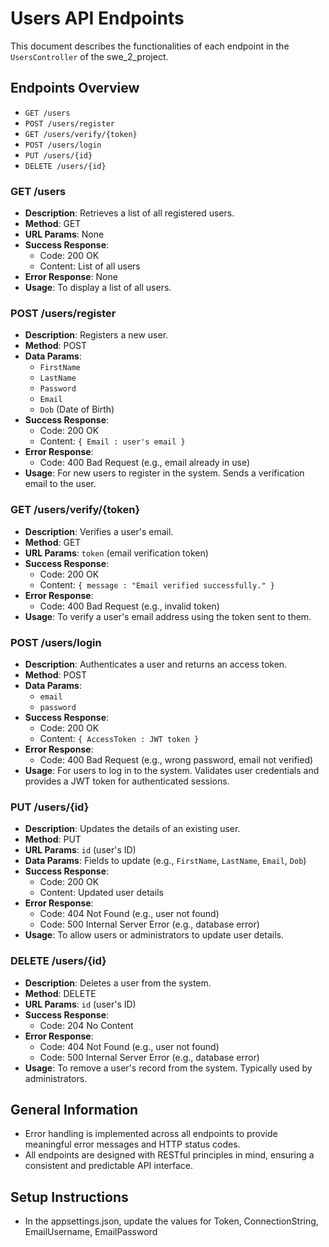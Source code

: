 
# Users API Endpoints

This document describes the functionalities of each endpoint in the `UsersController` of the swe_2_project.

## Endpoints Overview

- `GET /users`
- `POST /users/register`
- `GET /users/verify/{token}`
- `POST /users/login`
- `PUT /users/{id}`
- `DELETE /users/{id}`

### GET /users

- **Description**: Retrieves a list of all registered users.
- **Method**: GET
- **URL Params**: None
- **Success Response**: 
  - Code: 200 OK
  - Content: List of all users
- **Error Response**: None
- **Usage**: To display a list of all users.

### POST /users/register

- **Description**: Registers a new user.
- **Method**: POST
- **Data Params**: 
  - `FirstName`
  - `LastName`
  - `Password`
  - `Email`
  - `Dob` (Date of Birth)
- **Success Response**: 
  - Code: 200 OK
  - Content: `{ Email : user's email }`
- **Error Response**: 
  - Code: 400 Bad Request (e.g., email already in use)
- **Usage**: For new users to register in the system. Sends a verification email to the user.

### GET /users/verify/{token}

- **Description**: Verifies a user's email.
- **Method**: GET
- **URL Params**: `token` (email verification token)
- **Success Response**: 
  - Code: 200 OK
  - Content: `{ message : "Email verified successfully." }`
- **Error Response**: 
  - Code: 400 Bad Request (e.g., invalid token)
- **Usage**: To verify a user's email address using the token sent to them.

### POST /users/login

- **Description**: Authenticates a user and returns an access token.
- **Method**: POST
- **Data Params**: 
  - `email`
  - `password`
- **Success Response**: 
  - Code: 200 OK
  - Content: `{ AccessToken : JWT token }`
- **Error Response**: 
  - Code: 400 Bad Request (e.g., wrong password, email not verified)
- **Usage**: For users to log in to the system. Validates user credentials and provides a JWT token for authenticated sessions.

### PUT /users/{id}

- **Description**: Updates the details of an existing user.
- **Method**: PUT
- **URL Params**: `id` (user's ID)
- **Data Params**: Fields to update (e.g., `FirstName`, `LastName`, `Email`, `Dob`)
- **Success Response**: 
  - Code: 200 OK
  - Content: Updated user details
- **Error Response**: 
  - Code: 404 Not Found (e.g., user not found)
  - Code: 500 Internal Server Error (e.g., database error)
- **Usage**: To allow users or administrators to update user details.

### DELETE /users/{id}

- **Description**: Deletes a user from the system.
- **Method**: DELETE
- **URL Params**: `id` (user's ID)
- **Success Response**: 
  - Code: 204 No Content
- **Error Response**: 
  - Code: 404 Not Found (e.g., user not found)
  - Code: 500 Internal Server Error (e.g., database error)
- **Usage**: To remove a user's record from the system. Typically used by administrators.

## General Information

- Error handling is implemented across all endpoints to provide meaningful error messages and HTTP status codes.
- All endpoints are designed with RESTful principles in mind, ensuring a consistent and predictable API interface.

## Setup Instructions 
- In the appsettings.json, update the values for Token, ConnectionString, EmailUsername, EmailPassword

